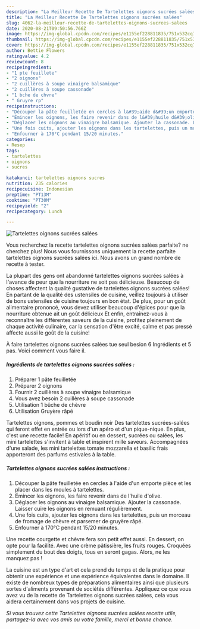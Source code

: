 ```yaml
---
description: "La Meilleur Recette De Tartelettes oignons sucrées salées"
title: "La Meilleur Recette De Tartelettes oignons sucrées salées"
slug: 4062-la-meilleur-recette-de-tartelettes-oignons-sucrees-salees
date: 2020-08-21T09:50:56.766Z
image: https://img-global.cpcdn.com/recipes/e1155ef228811835/751x532cq70/tartelettes-oignons-sucrees-salees-photo-principale-de-la-recette.jpg
thumbnail: https://img-global.cpcdn.com/recipes/e1155ef228811835/751x532cq70/tartelettes-oignons-sucrees-salees-photo-principale-de-la-recette.jpg
cover: https://img-global.cpcdn.com/recipes/e1155ef228811835/751x532cq70/tartelettes-oignons-sucrees-salees-photo-principale-de-la-recette.jpg
author: Bettie Flowers
ratingvalue: 4.2
reviewcount: 8
recipeingredient:
- "1 pte feuillete"
- "2 oignons"
- "2 cuillères à soupe vinaigre balsamique"
- "2 cuillères à soupe cassonade"
- "1 bche de chvre"
- " Gruyre rp"
recipeinstructions:
- "Découper la pâte feuilletée en cercles à l&#39;aide d&#39;un emporte pièce et les placer dans les moules à tartelettes."
- "Émincer les oignons, les faire revenir dans de l&#39;huile d&#39;olive."
- "Déglacer les oignons au vinaigre balsamique. Ajouter la cassonade. Laisser cuire les oignons en remuant régulièrement."
- "Une fois cuits, ajouter les oignons dans les tartelettes, puis un morceau de fromage de chèvre et parsemer de gruyère râpé."
- "Enfourner à 170°C pendant 15/20 minutes."
categories:
- Resep
tags:
- tartelettes
- oignons
- sucres

katakunci: tartelettes oignons sucres 
nutrition: 235 calories
recipecuisine: Indonesian
preptime: "PT13M"
cooktime: "PT30M"
recipeyield: "2"
recipecategory: Lunch

---
```



![Tartelettes oignons sucrées salées](https://img-global.cpcdn.com/recipes/e1155ef228811835/751x532cq70/tartelettes-oignons-sucrees-salees-photo-principale-de-la-recette.jpg)

Vous recherchez la recette tartelettes oignons sucrées salées parfaite? ne cherchez plus! Nous vous fournissons uniquement la recette parfaite tartelettes oignons sucrées salées ici. Nous avons un grand nombre de recette à tester.

La plupart des gens ont abandonné tartelettes oignons sucrées salées à l'avance de peur que la nourriture ne soit pas délicieuse. Beaucoup de choses affectent la qualité gustative de tartelettes oignons sucrées salées! En partant de la qualité des ustensiles de cuisine, veillez toujours à utiliser de bons ustensiles de cuisine toujours en bon état. De plus, pour un goût alimentaire prononcé, vous devez utiliser beaucoup d'épices pour que la nourriture obtenue ait un goût délicieux Et enfin, entraînez-vous à reconnaître les différentes saveurs de la cuisine, profitez pleinement de chaque activité culinaire, car la sensation d'être excité, calme et pas pressé affecte aussi le goût de la cuisine!

<!--inarticleads1-->

À faire tartelettes oignons sucrées salées tue seul besion 6 Ingrédients et 5 pas. Voici comment vous faire il.

##### Ingrédients de tartelettes oignons sucrées salées :

1. Préparer 1 pâte feuilletée
1. Préparer 2 oignons
1. Fournir 2 cuillères à soupe vinaigre balsamique
1. Vous avez besoin 2 cuillères à soupe cassonade
1. Utilisation 1 bûche de chèvre
1. Utilisation  Gruyère râpé


Tartelettes oignons, pommes et boudin noir Des tartelettes sucrées-salées qui feront effet en entrée ou lors d&#39;un apéro et d&#39;un pique-nique. En plus, c&#39;est une recette facile! En apéritif ou en dessert, sucrées ou salées, les mini tartelettes s&#39;invitent à table et inspirent mille saveurs. Accompagnées d&#39;une salade, les mini tartelettes tomate mozzarella et basilic frais apporteront des parfums estivales à la table. 

<!--inarticleads2-->

##### Tartelettes oignons sucrées salées instructions :

1. Découper la pâte feuilletée en cercles à l&#39;aide d&#39;un emporte pièce et les placer dans les moules à tartelettes.
1. Émincer les oignons, les faire revenir dans de l&#39;huile d&#39;olive.
1. Déglacer les oignons au vinaigre balsamique. Ajouter la cassonade. Laisser cuire les oignons en remuant régulièrement.
1. Une fois cuits, ajouter les oignons dans les tartelettes, puis un morceau de fromage de chèvre et parsemer de gruyère râpé.
1. Enfourner à 170°C pendant 15/20 minutes.


Une recette courgette et chèvre fera son petit effet aussi. En dessert, on opte pour la facilité. Avec une crème pâtissière, les fruits rouges. Croquées simplement du bout des doigts, tous en seront gagas. Alors, ne les manquez pas ! 

<!--inarticleads1-->

<p>
La cuisine est un type d'art et cela prend du temps et de la pratique pour obtenir une expérience et une expérience équivalentes dans le domaine. Il existe de nombreux types de préparations alimentaires ainsi que plusieurs sortes d'aliments provenant de sociétés différentes. Appliquez ce que vous avez vu de la recette de Tartelettes oignons sucrées salées, cela vous aidera certainement dans vos projets de cuisine.
</p>

<p>
<i>Si vous trouvez cette Tartelettes oignons sucrées salées recette utile, partagez-la avec vos amis ou votre famille, merci et bonne chance.</i>
</p>
